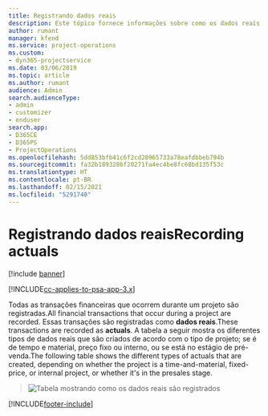 ```yaml
---
title: Registrando dados reais
description: Este tópico fornece informações sobre como os dados reais são registrados.
author: rumant
manager: kfend
ms.service: project-operations
ms.custom:
- dyn365-projectservice
ms.date: 03/06/2019
ms.topic: article
ms.author: rumant
audience: Admin
search.audienceType:
- admin
- customizer
- enduser
search.app:
- D365CE
- D365PS
- ProjectOperations
ms.openlocfilehash: 5dd853bfb41c6f2cd20965733a78eafdbbeb794b
ms.sourcegitcommit: fa32b1893286f20271fa4ec4be8fc68bd135f53c
ms.translationtype: HT
ms.contentlocale: pt-BR
ms.lasthandoff: 02/15/2021
ms.locfileid: "5291740"
---
```

# <a name="recording-actuals"></a><span data-ttu-id="0c245-103">Registrando dados reais</span><span class="sxs-lookup"><span data-stu-id="0c245-103">Recording actuals</span></span> 

[!include [banner](../includes/psa-now-project-operations.md)]

[!INCLUDE[cc-applies-to-psa-app-3.x](../includes/cc-applies-to-psa-app-3x.md)]

<span data-ttu-id="0c245-104">Todas as transações financeiras que ocorrem durante um projeto são registradas.</span><span class="sxs-lookup"><span data-stu-id="0c245-104">All financial transactions that occur during a project are recorded.</span></span> <span data-ttu-id="0c245-105">Essas transações são registradas como **dados reais**.</span><span class="sxs-lookup"><span data-stu-id="0c245-105">These transactions are recorded as **actuals**.</span></span> <span data-ttu-id="0c245-106">A tabela a seguir mostra os diferentes tipos de dados reais que são criados de acordo com o tipo de projeto; se é de tempo e material, preço fixo ou interno, ou se está no estágio de pré-venda.</span><span class="sxs-lookup"><span data-stu-id="0c245-106">The following table shows the different types of actuals that are created, depending on whether the project is a time-and-material, fixed-price, or internal project, or whether it's in the presales stage.</span></span>

> ![Tabela mostrando como os dados reais são registrados](media/advanced-table2.png)


[!INCLUDE[footer-include](../includes/footer-banner.md)]